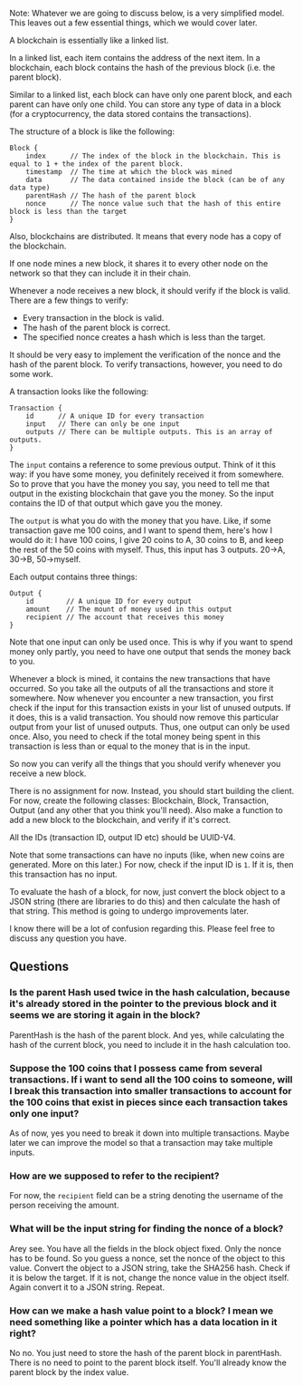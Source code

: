 Note: Whatever we are going to discuss below, is a very simplified model. This leaves out a few essential things, which we would cover later.

A blockchain is essentially like a linked list.

In a linked list, each item contains the address of the next item. In a blockchain, each block contains the hash of the previous block (i.e. the parent block).

Similar to a linked list, each block can have only one parent block, and each parent can have only one child. You can store any type of data in a block (for a cryptocurrency, the data stored contains the transactions).

The structure of a block is like the following:

```
Block {
    index      // The index of the block in the blockchain. This is equal to 1 + the index of the parent block.
    timestamp  // The time at which the block was mined
    data       // The data contained inside the block (can be of any data type)
    parentHash // The hash of the parent block
    nonce      // The nonce value such that the hash of this entire block is less than the target
}
```

Also, blockchains are distributed. It means that every node has a copy of the blockchain.

If one node mines a new block, it shares it to every other node on the network so that they can include it in their chain.

Whenever a node receives a new block, it should verify if the block is valid. There are a few things to verify:

 - Every transaction in the block is valid.
 - The hash of the parent block is correct.
 - The specified nonce creates a hash which is less than the target.
 
It should be very easy to implement the verification of the nonce and the hash of the parent block. To verify transactions, however, you need to do some work.

A transaction looks like the following:

```
Transaction {
    id      // A unique ID for every transaction
    input   // There can only be one input
    outputs // There can be multiple outputs. This is an array of outputs.
}
```

The `input` contains a reference to some previous output. Think of it this way: if you have some money, you definitely received it from somewhere. So to prove that you have the money you say, you need to tell me that output in the existing blockchain that gave you the money. So the input contains the ID of that output which gave you the money.

The `output` is what you do with the money that you have. Like, if some transaction gave me 100 coins, and I want to spend them, here's how I would do it: I have 100 coins, I give 20 coins to A, 30 coins to B, and keep the rest of the 50 coins with myself. Thus, this input has 3 outputs. 20->A, 30->B, 50->myself.

Each output contains three things: 

```
Output {
    id        // A unique ID for every output 
    amount    // The mount of money used in this output
    recipient // The account that receives this money
}
```

Note that one input can only be used once. This is why if you want to spend money only partly, you need to have one output that sends the money back to you.

Whenever a block is mined, it contains the new transactions that have occurred. So you take all the outputs of all the transactions and store it somewhere. Now whenever you encounter a new transaction, you first check if the input for this transaction exists in your list of unused outputs. If it does, this is a valid transaction. You should now remove this particular output from your list of unused outputs. Thus, one output can only be used once.
Also, you need to check if the total money being spent in this transaction is less than or equal to the money that is in the input.

So now you can verify all the things that you should verify whenever you receive a new block.

There is no assignment for now. Instead, you should start building the client. For now, create the following classes: Blockchain, Block, Transaction, Output (and any other that you think you'll need). Also make a function to add a new block to the blockchain, and verify if it's correct.

All the IDs (transaction ID, output ID etc) should be UUID-V4.

Note that some transactions can have no inputs (like, when new coins are generated. More on this later.) For now, check if the input ID is `1`. If it is, then this transaction has no input.

To evaluate the hash of a block, for now, just convert the block object to a JSON string (there are libraries to do this) and then calculate the hash of that string. This method is going to undergo improvements later.

I know there will be a lot of confusion regarding this. Please feel free to discuss any question you have.

## Questions

### Is the parent Hash used twice in the hash calculation, because it's already stored in the pointer to the previous block and it seems we are storing it again in the block?

ParentHash is the hash of the parent block. And yes, while calculating the hash of the current block, you need to include it in the hash calculation too.

### Suppose the 100 coins that I possess came from several transactions. If i want to send all the 100 coins to someone, will I break this transaction into smaller transactions to account for the 100 coins that exist in pieces since each transaction takes only one input?

As of now, yes you need to break it down into multiple transactions. Maybe later we can improve the model so that a transaction may take multiple inputs. 

### How are we supposed to refer to the recipient?

For now, the `recipient` field can be a string denoting the username of the person receiving the amount.

### What will be the input string for finding the nonce of a block?

Arey see. You have all the fields in the block object fixed. Only the nonce has to be found. So you guess a nonce, set the nonce of the object to this value. Convert the object to a JSON string, take the SHA256 hash. Check if it is below the target. If it is not, change the nonce value in the object itself. Again convert it to a JSON string. Repeat.

### How can we make a hash value point to a block? I mean we need something like a pointer which has a data location in it right?

No no. You just need to store the hash of the parent block in parentHash. There is no need to point to the parent block itself. You'll already know the parent block by the index value.

